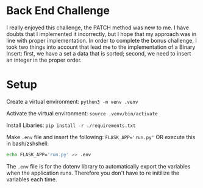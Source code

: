 # Back End Challenge 

I really enjoyed this challenge, the PATCH method was new to me. I have doubts that I implemented it incorrectly, but I hope that my approach was in line with proper implementation. In order to complete the bonus challenge, I took two things into account that lead me to the implementation of a Binary Insert: first, we have a set a data that is sorted; second, we need to insert an integer in the proper order. 

# Setup 

Create a virtual environment:
  `python3 -m venv .venv`

Activate the virtual environment:
  `source .venv/bin/activate`

Install Libaries:
  `pip install -r ./requirements.txt`
  
Make `.env` file and insert the following: 
  `FLASK_APP='run.py'`
OR execute this in bash/zshshell:
  ```sh
  echo FLASK_APP='run.py' >> .env
  ```

The `.env` file is for the dotenv library to automatically export the variables when the application runs. Therefore you don't have to re initilize the variables each time.
